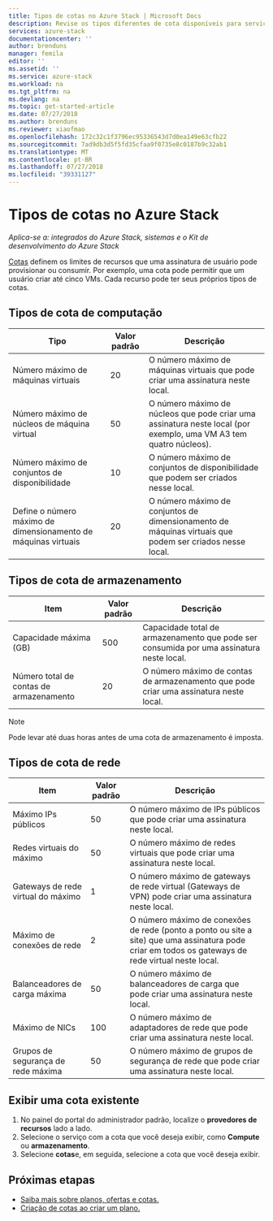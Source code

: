 ```yaml
---
title: Tipos de cotas no Azure Stack | Microsoft Docs
description: Revise os tipos diferentes de cota disponíveis para serviços e recursos no Azure Stack.
services: azure-stack
documentationcenter: ''
author: brenduns
manager: femila
editor: ''
ms.assetid: ''
ms.service: azure-stack
ms.workload: na
ms.tgt_pltfrm: na
ms.devlang: na
ms.topic: get-started-article
ms.date: 07/27/2018
ms.author: brenduns
ms.reviewer: xiaofmao
ms.openlocfilehash: 172c32c1f3796ec95336543d7d0ea149e63cfb22
ms.sourcegitcommit: 7ad9db3d5f5fd35cfaa9f0735e8c0187b9c32ab1
ms.translationtype: MT
ms.contentlocale: pt-BR
ms.lasthandoff: 07/27/2018
ms.locfileid: "39331127"
---
```

# <a name="quota-types-in-azure-stack"></a>Tipos de cotas no Azure Stack

*Aplica-se a: integrados do Azure Stack, sistemas e o Kit de desenvolvimento do Azure Stack*

[Cotas](azure-stack-plan-offer-quota-overview.md#plans) definem os limites de recursos que uma assinatura de usuário pode provisionar ou consumir. Por exemplo, uma cota pode permitir que um usuário criar até cinco VMs. Cada recurso pode ter seus próprios tipos de cotas.

## <a name="compute-quota-types"></a>Tipos de cota de computação

| **Tipo** | **Valor padrão** | **Descrição** |
| --- | --- | --- |
| Número máximo de máquinas virtuais | 20 | O número máximo de máquinas virtuais que pode criar uma assinatura neste local. |
| Número máximo de núcleos de máquina virtual | 50 | O número máximo de núcleos que pode criar uma assinatura neste local (por exemplo, uma VM A3 tem quatro núcleos). |
| Número máximo de conjuntos de disponibilidade | 10 | O número máximo de conjuntos de disponibilidade que podem ser criados nesse local. |
| Define o número máximo de dimensionamento de máquinas virtuais | 20 | O número máximo de conjuntos de dimensionamento de máquinas virtuais que podem ser criados nesse local. |

## <a name="storage-quota-types"></a>Tipos de cota de armazenamento

| **Item** | **Valor padrão** | **Descrição** |
| --- | --- | --- |
| Capacidade máxima (GB) |500 |Capacidade total de armazenamento que pode ser consumida por uma assinatura neste local. |
| Número total de contas de armazenamento |20 |O número máximo de contas de armazenamento que pode criar uma assinatura neste local. |

> [!NOTE]  
> Pode levar até duas horas antes de uma cota de armazenamento é imposta.

## <a name="network-quota-types"></a>Tipos de cota de rede

| **Item** | **Valor padrão** | **Descrição** |
| --- | --- | --- |
| Máximo IPs públicos |50 |O número máximo de IPs públicos que pode criar uma assinatura neste local. |
| Redes virtuais do máximo |50 |O número máximo de redes virtuais que pode criar uma assinatura neste local. |
| Gateways de rede virtual do máximo |1 |O número máximo de gateways de rede virtual (Gateways de VPN) pode criar uma assinatura neste local. |
| Máximo de conexões de rede |2 |O número máximo de conexões de rede (ponto a ponto ou site a site) que uma assinatura pode criar em todos os gateways de rede virtual neste local. |
| Balanceadores de carga máxima |50 |O número máximo de balanceadores de carga que pode criar uma assinatura neste local. |
| Máximo de NICs |100 |O número máximo de adaptadores de rede que pode criar uma assinatura neste local. |
| Grupos de segurança de rede máxima |50 |O número máximo de grupos de segurança de rede que pode criar uma assinatura neste local. |

## <a name="view-an-existing-quota"></a>Exibir uma cota existente

1. No painel do portal do administrador padrão, localize o **provedores de recursos** lado a lado.
2. Selecione o serviço com a cota que você deseja exibir, como **Compute** ou **armazenamento**.
3. Selecione **cotas**e, em seguida, selecione a cota que você deseja exibir.

## <a name="next-steps"></a>Próximas etapas

- [Saiba mais sobre planos, ofertas e cotas.](azure-stack-plan-offer-quota-overview.md)
- [Criação de cotas ao criar um plano.](azure-stack-create-plan.md)
